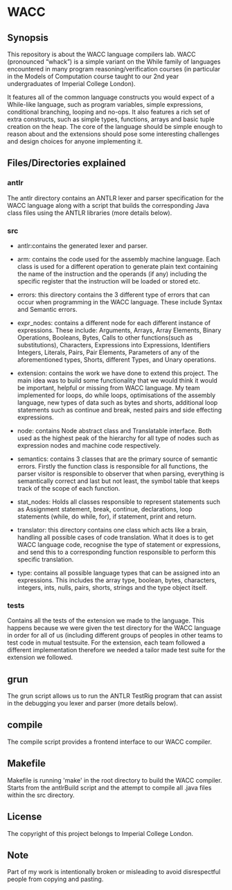 # WACC

## Synopsis
This repository is about the WACC language compilers lab.  WACC (pronounced “whack”) is a simple variant on the While family of languages encountered in many program reasoning/verification courses (in particular in the Models of Computation course taught to our 2nd year undergraduates of Imperial College London).  

It features all of the common language constructs you would expect of a While-like language, such as program variables, simple expressions, conditional branching, looping and no-ops. It also features a rich set of extra constructs, such as simple types, functions, arrays and basic tuple creation on the heap.  The core of the language should be simple enough to reason about and the extensions should pose some interesting challenges and design choices for anyone implementing it.

## Files/Directories explained
### antlr
The antlr directory contains an ANTLR lexer and parser specification for the WACC language along with a script that builds the corresponding Java class files using the ANTLR libraries (more details below).

### src

- antlr:contains the generated lexer and parser.

- arm: contains the code used for the assembly machine language.  Each class is used for a different operation to generate plain text containing the name of the instruction and the operands (if any) including the specific register that the instruction will be loaded or stored etc.

- errors: this directory contains the 3 different type of errors that can occur when programming in the WACC language.  These include Syntax and Semantic errors.

- expr_nodes: contains a different node for each different instance of expressions.  These include: Arguments, Arrays, Array Elements, Binary Operations, Booleans, Bytes, Calls to other functions(such as substitutions), Characters, Expressions into Expressions, Identifiers Integers, Literals, Pairs, Pair Elements, Parameters of any of the aforementioned types, Shorts, different Types, and Unary operations.

- extension: contains the work we have done to extend this project.  The main idea was to build some functionality that we would think it would be important, helpful or missing from WACC language.  My team implemented for loops, do while loops, optimisations of the assembly language, new types of data such as bytes and shorts, additional loop statements such as continue and break, nested pairs and side effecting expressions.

- node: contains Node abstract class and Translatable interface.  Both used as the highest peak of the hierarchy for all type of nodes such as expression nodes and machine code respectively.

- semantics: contains 3 classes that are the primary source of semantic errors. Firstly the function class is responsible for all functions, the parser visitor is responsible to observer that when parsing, everything is semantically correct and last but not least, the symbol table that keeps track of the scope of each function.

- stat_nodes: Holds all classes responsible to represent statements such as Assignment statement, break, continue, declarations, loop statements (while, do while, for), if statement, print and return.

- translator: this directory contains one class which acts like a brain, handling all possible cases of code translation.  What it does is to get WACC language code, recognise the type of statement or expressions, and send this to a corresponding function responsible to perform this specific translation.

- type: contains all possible language types that can be assigned into an expressions.  This includes the array type, boolean, bytes, characters, integers, ints, nulls, pairs, shorts, strings and the type object itself.

### tests
Contains all the tests of the extension we made to the language.  This happens because we were given the test
directory for the WACC language in order for all of us (including different groups of peoples in other teams
to test code in mutual testsuite.  For the extension, each team followed a different implementation therefore
we needed a tailor made test suite for the extension we followed.

## grun
The grun script allows us to run the ANTLR TestRig program that can assist in
the debugging you lexer and parser (more details below).

## compile
The compile script provides a frontend interface to our WACC compiler.

## Makefile
Makefile is running 'make' in the root directory to build the WACC compiler.
Starts from the antlrBuild script and the attempt to compile all .java files
within the src directory.

## License
The copyright of this project belongs to Imperial College London.

## Note
Part of my work is intentionally broken or misleading to avoid disrespectful people from copying and pasting.
